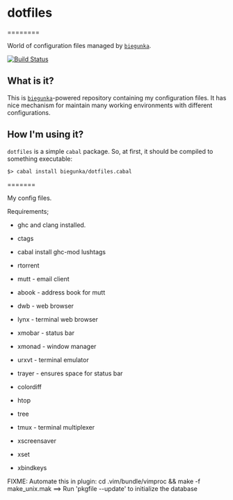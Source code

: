 # dotfiles

========

World of configuration files managed by [`biegunka`][biegunka].

[![Build Status](https://drone.io/github.com/victoredwardocallaghan/dotfiles/status.png)](https://drone.io/github.com/victoredwardocallaghan/dotfiles/latest)


## What is it?

This is [`biegunka`][biegunka]-powered repository containing my configuration
files. It has nice mechanism for maintain many working environments with
different configurations.


## How I'm using it?

`dotfiles` is a simple `cabal` package. So, at first, it should be compiled to
something executable:

```
$> cabal install biegunka/dotfiles.cabal
```


=======

My config files.

Requirements;
 * ghc and clang installed.
 * ctags
 * cabal install ghc-mod lushtags

 * rtorrent
 * mutt - email client
 * abook - address book for mutt
 * dwb - web browser
 * lynx - terminal web browser
 * xmobar - status bar
 * xmonad - window manager
 * urxvt - terminal emulator
 * trayer - ensures space for status bar
 * colordiff
 * htop
 * tree
 * tmux - terminal multiplexer
 * xscreensaver
 * xset
 * xbindkeys

 FIXME:
 Automate this in plugin: cd .vim/bundle/vimproc && make -f make_unix.mak
 ==> Run 'pkgfile --update' to initialize the database

[biegunka]: https://github.com/biegunka
